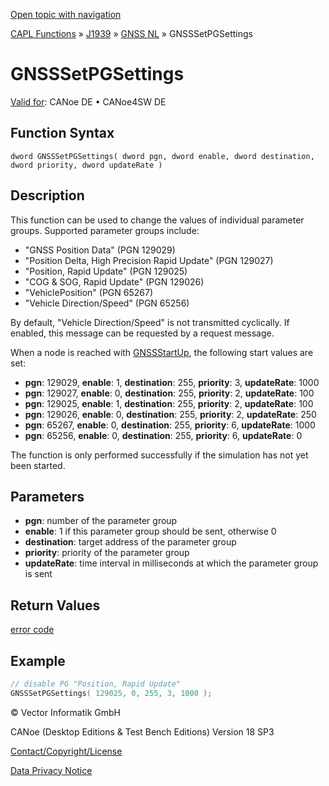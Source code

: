 [Open topic with navigation](../../../../../../CANoeDEFamily.htm#Topics/CAPLFunctions/J1939/GNSSNodeLayer/Functions/CAPLfunctionGNSSsetpgsettings.md)

[CAPL Functions](../../../CAPLfunctions.md) » [J1939](../../CAPLfunctionsJ1939StartPage.md) » [GNSS NL](../CAPLfunctionsGNSSNLOverview.md) » GNSSSetPGSettings

# GNSSSetPGSettings

[Valid for](../../../../Shared/FeatureAvailability.md): CANoe DE • CANoe4SW DE

## Function Syntax

```
dword GNSSSetPGSettings( dword pgn, dword enable, dword destination, dword priority, dword updateRate )
```

## Description

This function can be used to change the values of individual parameter groups. Supported parameter groups include:

- "GNSS Position Data" (PGN 129029)
- "Position Delta, High Precision Rapid Update" (PGN 129027)
- "Position, Rapid Update" (PGN 129025)
- "COG & SOG, Rapid Update" (PGN 129026)
- "VehiclePosition" (PGN 65267)
- "Vehicle Direction/Speed" (PGN 65256)

By default, "Vehicle Direction/Speed" is not transmitted cyclically. If enabled, this message can be requested by a request message.

When a node is reached with [GNSSStartUp](CAPLfunctionGNSSstartup.md), the following start values are set:

- **pgn**: 129029, **enable**: 1, **destination**: 255, **priority**: 3, **updateRate**: 1000
- **pgn**: 129027, **enable**: 0, **destination**: 255, **priority**: 2, **updateRate**: 100
- **pgn**: 129025, **enable**: 1, **destination**: 255, **priority**: 2, **updateRate**: 100
- **pgn**: 129026, **enable**: 0, **destination**: 255, **priority**: 2, **updateRate**: 250
- **pgn**: 65267, **enable**: 0, **destination**: 255, **priority**: 6, **updateRate**: 1000
- **pgn**: 65256, **enable**: 0, **destination**: 255, **priority**: 6, **updateRate**: 0

The function is only performed successfully if the simulation has not yet been started.

## Parameters

- **pgn**: number of the parameter group
- **enable**: 1 if this parameter group should be sent, otherwise 0
- **destination**: target address of the parameter group
- **priority**: priority of the parameter group
- **updateRate**: time interval in milliseconds at which the parameter group is sent

## Return Values

[error code](../CAPLfunctionsGNSSNLErrorCodesGetLastError.md)

## Example

```c
// disable PG "Position, Rapid Update"
GNSSSetPGSettings( 129025, 0, 255, 3, 1000 );
```

© Vector Informatik GmbH

CANoe (Desktop Editions & Test Bench Editions) Version 18 SP3

[Contact/Copyright/License](../../../../Shared/ContactCopyrightLicense.md)

[Data Privacy Notice](https://www.vector.com/int/en/company/get-info/privacy-policy/)
